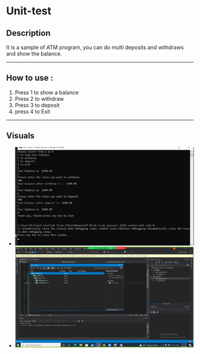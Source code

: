 # Unit-test

## Description

It is a sample of ATM program, you can do multi deposits and withdraws
and show the balance.

---

## How to use :
1. Press 1 to show a balance
2. Press 2 to withdraw
3. Press 3 to deposit
4. press 4 to Exit

---

## Visuals

- ![ATM](./images/ATM.png)
- ![test](./images/test.png)

